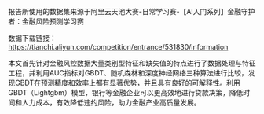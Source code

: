 报告所使用的数据集来源于阿里云天池大赛-日常学习赛-【AI入门系列】金融守护者：金融风险预测学习赛

数据下载链接：https://tianchi.aliyun.com/competition/entrance/531830/information

本文首先针对金融风控数据大量类别型特征和缺失值的特点进行了数据处理与特征工程，并利用AUC指标对GBDT、随机森林和深度神经网络三种算法进行比较，发现GBDT在预测精度和效率上都有显著优势，并且具有良好的可解释性。利用GBDT（Lightgbm）模型，银行等金融企业可以更高效地进行贷款决策，降低时间和人力成本，有效降低违约风险，助力金融产业高质量发展。
